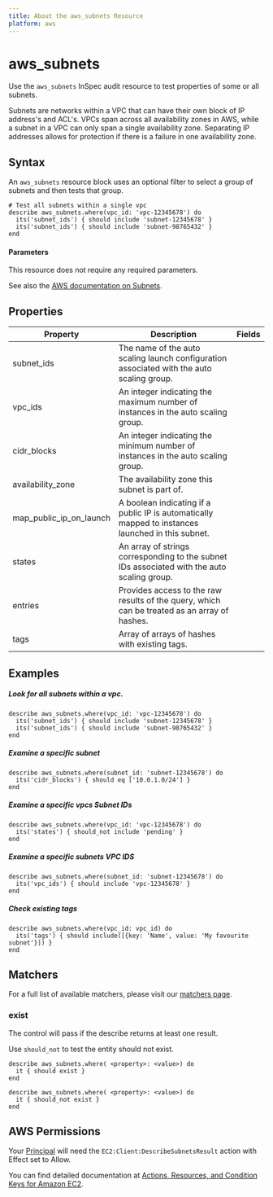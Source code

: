 ```yaml
---
title: About the aws_subnets Resource
platform: aws
---
```


# aws\_subnets

Use the `aws_subnets` InSpec audit resource to test properties of some or all subnets.

Subnets are networks within a VPC that can have their own block of IP address's and ACL's.
VPCs span across all availability zones in AWS, while a subnet in a VPC can only span a single availability zone.
Separating IP addresses allows for protection if there is a failure in one availability zone.

## Syntax

An `aws_subnets` resource block uses an optional filter to select a group of subnets and then tests that group.

    # Test all subnets within a single vpc
    describe aws_subnets.where(vpc_id: 'vpc-12345678') do
      its('subnet_ids') { should include 'subnet-12345678' }
      its('subnet_ids') { should include 'subnet-98765432' }
    end

#### Parameters

This resource does not require any required parameters.

See also the [AWS documentation on Subnets](https://docs.aws.amazon.com/vpc/latest/userguide/VPC_Subnets.html).

## Properties

| Property | Description | Fields | 
| --- | --- | --- |
|subnet\_ids                 | The name of the auto scaling launch configuration associated with the auto scaling group. |
|vpc\_ids                    | An integer indicating the maximum number of instances in the auto scaling group. |
|cidr\_blocks                | An integer indicating the minimum number of instances in the auto scaling group. |
|availability\_zone          | The availability zone this subnet is part of. |
|map\_public\_ip\_on\_launch | A boolean indicating if a public IP is automatically mapped to instances launched in this subnet. |
|states                      | An array of strings corresponding to the subnet IDs associated with the auto scaling group. |
|entries                     | Provides access to the raw results of the query, which can be treated as an array of hashes. |
|tags                        | Array of arrays of hashes with existing tags. |

## Examples

##### Look for all subnets within a vpc.
    describe aws_subnets.where(vpc_id: 'vpc-12345678') do
      its('subnet_ids') { should include 'subnet-12345678' }
      its('subnet_ids') { should include 'subnet-98765432' }
    end

##### Examine a specific subnet
    describe aws_subnets.where(subnet_id: 'subnet-12345678') do
      its('cidr_blocks') { should eq ['10.0.1.0/24'] }
    end

##### Examine a specific vpcs Subnet IDs
    describe aws_subnets.where(vpc_id: 'vpc-12345678') do
      its('states') { should_not include 'pending' }
    end

##### Examine a specific subnets VPC IDS
    describe aws_subnets.where(subnet_id: 'subnet-12345678') do
      its('vpc_ids') { should include 'vpc-12345678' }
    end

##### Check existing tags
    describe aws_subnets.where(vpc_id: vpc_id) do
      its('tags') { should include([{key: 'Name', value: 'My favourite subnet'}]) }
    end

## Matchers

For a full list of available matchers, please visit our [matchers page](https://www.inspec.io/docs/reference/matchers/).

### exist

The control will pass if the describe returns at least one result.

Use `should_not` to test the entity should not exist.

    describe aws_subnets.where( <property>: <value>) do
      it { should exist }
    end
      
    describe aws_subnets.where( <property>: <value>) do
      it { should_not exist }
    end

## AWS Permissions

Your [Principal](https://docs.aws.amazon.com/IAM/latest/UserGuide/intro-structure.html#intro-structure-principal) will need the `EC2:Client:DescribeSubnetsResult` action with Effect set to Allow.

You can find detailed documentation at [Actions, Resources, and Condition Keys for Amazon EC2](https://docs.aws.amazon.com/IAM/latest/UserGuide/list_amazonec2.html).
